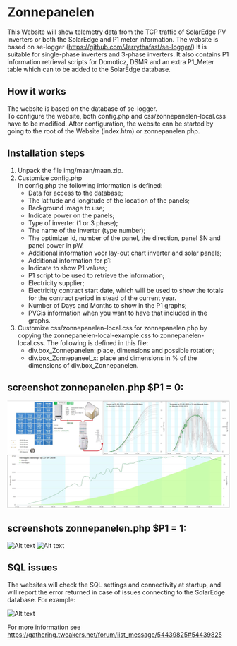 # Zonnepanelen
This Website will show telemetry data from the TCP traffic of SolarEdge PV inverters or both the SolarEdge and P1 meter information.
The website is based on se-logger (https://github.com/Jerrythafast/se-logger/)
It is suitable for single-phase inverters and 3-phase inverters.
It also contains P1 information retrieval scripts for Domoticz, DSMR and an extra P1_Meter table which can to be added to the SolarEdge database.

## How it works
The website is based on the database of se-logger.  
To configure the website, both config.php and css/zonnepanelen-local.css have to be modified.
After configuration, the website can be started by going to the root of the Website (index.htm) or zonnepanelen.php.

## Installation steps
1. Unpack the file img/maan/maan.zip.
2. Customize config.php  
In config.php the following information is defined:  
   - Data for access to the database;
   - The latitude and longitude of the location of the panels;
   - Background image to use;
   - Indicate power on the panels;
   - Type of inverter (1 or 3 phase);
   - The name of the inverter (type number);
   - The optimizer id, number of the panel, the direction, panel SN and panel power in pW.
   - Additional information voor lay-out chart inverter and solar panels;
   - Additional information for p1:
   - Indicate to show P1 values;
   - P1 script to be used to retrieve the information;
   - Electricity supplier;
   - Electricity contract start date, which will be used to show the totals for the contract period in stead of the current year.
   - Number of Days and Months to show in the P1 graphs;
   - PVGis information when you want to have that included in the graphs.
3. Customize css/zonnepanelen-local.css for zonnepanelen.php by copying the zonnepanelen-local-example.css to zonnepanelen-local.css.  The following is defined in this file:  
   - div.box_Zonnepanelen: place, dimensions and possible rotation;
   - div.box_Zonnepaneel_x: place and dimensions in % of the dimensions of div.box_Zonnepanelen.

## screenshot zonnepanelen.php $P1 = 0:
  ![Alt text](docs/zonnepanelen.png?raw=true "zonnepanelen.php")

## screenshots zonnepanelen.php $P1 = 1:
  ![Alt text](docs/zonnepanelen-p1.PNG?raw=true "Computer")
  ![Alt text](docs/zonnepanelen-electra_Mobiel.jpg?raw=true "Mobile portrait")

## SQL issues
The websites will check the SQL settings and connectivity at startup, and will report the error returned in case of issues connecting to the SolarEdge database. For example:

![Alt text](docs/sql-error.png?raw=true "Mobile portrait")

For more information see https://gathering.tweakers.net/forum/list_message/54439825#54439825
